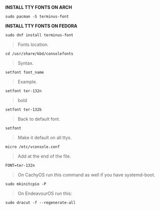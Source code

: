 **INSTALL TTY FONTS ON ARCH**

```
sudo pacman -S terminus-font
```

**INSTALL TTY FONTS ON FEDORA**

```
sudo dnf install terminus-font
```

>Fonts location.

```
cd /usr/share/kbd/consolefonts 
```

>Syntax.

```
setfont font_name
```

>Example.

```
setfont ter-132n
```

> bold

```
setfont ter-132b
```

>Back to default font.

```
setfont
```

>Make it default on all ttys.

```
micro /etc/vconsole.conf
```

>Add at the end of the file.

```
FONT=ter-132n
```

>On CachyOS run this command as well if you have systemd-boot.

```
sudo mkinitcpio -P
```

>On EndeavourOS run this:

```
sudo dracut -f --regenerate-all
```